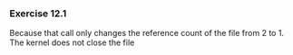 ### Exercise 12.1
Because that call only changes the reference count of the file from 2 to 1. The kernel does not close the file
